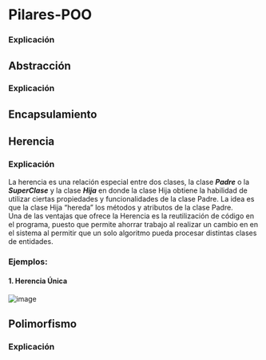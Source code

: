 # Pilares-POO
### Explicación
## Abstracción
### Explicación
## Encapsulamiento
## Herencia
### Explicación
 La herencia es una relación especial entre dos clases, la clase ***Padre*** o la ***SuperClase*** y la clase ***Hija*** en donde la clase Hija obtiene la habilidad de utilizar ciertas propiedades y funcionalidades de la clase Padre. La idea es que la clase Hija “hereda” los métodos y atributos de la clase Padre.  
Una de las ventajas que ofrece la Herencia es la reutilización de código en el programa, puesto que permite ahorrar trabajo al realizar un cambio en en el sistema al permitir que un solo algoritmo pueda procesar distintas clases de entidades.
### Ejemplos: 
#### 1. Herencia Única
![image](https://github.com/brittanypallasco2003/Pilares-POO/assets/117743650/7957a971-7efc-430c-9fae-70ef8feb7813)
## Polimorfismo
### Explicación
